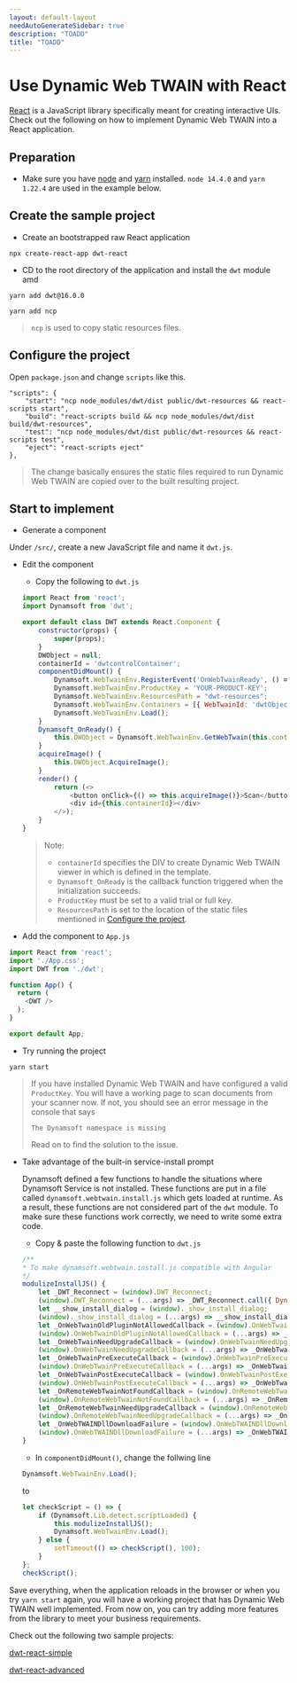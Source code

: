 ```yaml
---
layout: default-layout
needAutoGenerateSidebar: true
description: "TOADD"
title: "TOADD"
---
```


# Use Dynamic Web TWAIN with React

[React](https://reactjs.org/) is a JavaScript library specifically meant for creating interactive UIs. Check out the following on how to implement Dynamic Web TWAIN into a React application.

## Preparation

* Make sure you have [node](https://nodejs.org/) and [yarn](https://yarnpkg.com/cli/install) installed. `node 14.4.0` and `yarn 1.22.4` are used in the example below.

## Create the sample project

* Create an bootstrapped raw React application

``` 
npx create-react-app dwt-react
```

* CD to the root directory of the application and install the `dwt` module amd 

``` 
yarn add dwt@16.0.0
```

```
yarn add ncp
```

> `ncp` is used to copy static resources files.

## Configure the project

Open `package.json` and change `scripts` like this.

``` 
"scripts": {
    "start": "ncp node_modules/dwt/dist public/dwt-resources && react-scripts start",
    "build": "react-scripts build && ncp node_modules/dwt/dist build/dwt-resources",
    "test": "ncp node_modules/dwt/dist public/dwt-resources && react-scripts test",
    "eject": "react-scripts eject"
},
```

> The change basically ensures the static files required to run Dynamic Web TWAIN are copied over to the built resulting project.

## Start to implement

* Generate a component

Under `/src/`, create a new JavaScript file and name it `dwt.js`.

* Edit the component

    - Copy the following to `dwt.js`

    ``` javascript
    import React from 'react';
    import Dynamsoft from 'dwt';

    export default class DWT extends React.Component {
        constructor(props) {
            super(props);
        }
        DWObject = null;
        containerId = 'dwtcontrolContainer';
        componentDidMount() {
            Dynamsoft.WebTwainEnv.RegisterEvent('OnWebTwainReady', () => { this.Dynamsoft_OnReady() });
            Dynamsoft.WebTwainEnv.ProductKey = 'YOUR-PRODUCT-KEY';
            Dynamsoft.WebTwainEnv.ResourcesPath = "dwt-resources";
            Dynamsoft.WebTwainEnv.Containers = [{ WebTwainId: 'dwtObject', ContainerId: this.containerId, Width: '300px', Height: '400px' }];
            Dynamsoft.WebTwainEnv.Load();
        }
        Dynamsoft_OnReady() {
            this.DWObject = Dynamsoft.WebTwainEnv.GetWebTwain(this.containerId);
        }
        acquireImage() {
            this.DWObject.AcquireImage();
        }
        render() {
            return (<>
                <button onClick={() => this.acquireImage()}>Scan</button>
                <div id={this.containerId}></div>
            </>);
        }
    }
    ```

    > Note:
    > * `containerId` specifies the DIV to create Dynamic Web TWAIN viewer in which is defined in the template.
    > * `Dynamsoft_OnReady` is the callback function triggered when the initialization succeeds.
    > * `ProductKey` must be set to a valid trial or full key.
    > * `ResourcesPath` is set to the location of the static files mentioned in [Configure the project](#configure-the-project).


* Add the component to `App.js`

``` javascript
import React from 'react';
import './App.css';
import DWT from './dwt';

function App() {
  return (
    <DWT />
  );
}

export default App;
```

* Try running the project

```
yarn start
```

> If you have installed Dynamic Web TWAIN and have configured a valid `ProductKey`. You will have a working page to scan documents from your scanner now. If not, you should see an error message in the console that says
>
> ```
> The Dynamsoft namespace is missing
> ```
>
> Read on to find the solution to the issue.

* Take advantage of the built-in service-install prompt

    Dynamsoft defined a few functions to handle the situations where Dynamsoft Service is not installed. These functions are put in a file called `dynamsoft.webtwain.install.js` which gets loaded at runtime. As a result, these functions are not considered part of the `dwt` module. To make sure these functions work correctly, we need to write some extra code.

    - Copy & paste the following function to `dwt.js`

    ``` javascript
    /**
    * To make dynamsoft.webtwain.install.js compatible with Angular
    */
    modulizeInstallJS() {
        let _DWT_Reconnect = (window).DWT_Reconnect;
        (window).DWT_Reconnect = (...args) => _DWT_Reconnect.call({ Dynamsoft: Dynamsoft }, ...args);
        let __show_install_dialog = (window)._show_install_dialog;
        (window)._show_install_dialog = (...args) => __show_install_dialog.call({ Dynamsoft: Dynamsoft }, ...args);
        let _OnWebTwainOldPluginNotAllowedCallback = (window).OnWebTwainOldPluginNotAllowedCallback;
        (window).OnWebTwainOldPluginNotAllowedCallback = (...args) => _OnWebTwainOldPluginNotAllowedCallback.call({ Dynamsoft: Dynamsoft }, ...args);
        let _OnWebTwainNeedUpgradeCallback = (window).OnWebTwainNeedUpgradeCallback;
        (window).OnWebTwainNeedUpgradeCallback = (...args) => _OnWebTwainNeedUpgradeCallback.call({ Dynamsoft: Dynamsoft }, ...args);
        let _OnWebTwainPreExecuteCallback = (window).OnWebTwainPreExecuteCallback;
        (window).OnWebTwainPreExecuteCallback = (...args) => _OnWebTwainPreExecuteCallback.call({ Dynamsoft: Dynamsoft }, ...args);
        let _OnWebTwainPostExecuteCallback = (window).OnWebTwainPostExecuteCallback;
        (window).OnWebTwainPostExecuteCallback = (...args) => _OnWebTwainPostExecuteCallback.call({ Dynamsoft: Dynamsoft }, ...args);
        let _OnRemoteWebTwainNotFoundCallback = (window).OnRemoteWebTwainNotFoundCallback;
        (window).OnRemoteWebTwainNotFoundCallback = (...args) => _OnRemoteWebTwainNotFoundCallback.call({ Dynamsoft: Dynamsoft }, ...args);
        let _OnRemoteWebTwainNeedUpgradeCallback = (window).OnRemoteWebTwainNeedUpgradeCallback;
        (window).OnRemoteWebTwainNeedUpgradeCallback = (...args) => _OnRemoteWebTwainNeedUpgradeCallback.call({ Dynamsoft: Dynamsoft }, ...args);
        let _OnWebTWAINDllDownloadFailure = (window).OnWebTWAINDllDownloadFailure;
        (window).OnWebTWAINDllDownloadFailure = (...args) => _OnWebTWAINDllDownloadFailure.call({ Dynamsoft: Dynamsoft }, ...args);
    }
    ```

    - In `componentDidMount()`, change the follwing line

    ``` javascript
    Dynamsoft.WebTwainEnv.Load();
    ```

    to

    ``` javascript
    let checkScript = () => {
        if (Dynamsoft.Lib.detect.scriptLoaded) {
            this.modulizeInstallJS();
            Dynamsoft.WebTwainEnv.Load();
        } else {
            setTimeout(() => checkScript(), 100);
        }
    };
    checkScript();
    ```

Save everything, when the application reloads in the browser or when you try `yarn start` again, you will have a working project that has Dynamic Web TWAIN well implemented. From now on, you can try adding more features from the library to meet your business requirements.

Check out the following two sample projects:

[dwt-react-simple](https://github.com/dynamsoft-dwt/dwt-react-simple)

[dwt-react-advanced](https://github.com/dynamsoft-dwt/dwt-react-advanced)